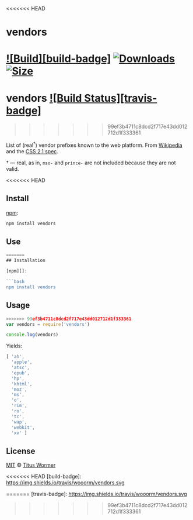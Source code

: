 <<<<<<< HEAD
# vendors

[![Build][build-badge]][build]
[![Downloads][downloads-badge]][downloads]
[![Size][size-badge]][size]
=======
# vendors [![Build Status][travis-badge]][travis]
>>>>>>> 99ef3b4711c8dcd2f717e43dd012712d1f333361

<!--lint disable no-html-->

List of (real<sup>†</sup>) vendor prefixes known to the web platform.
From [Wikipedia][wiki] and the [CSS 2.1 spec][spec].

† — real, as in, `mso-` and `prince-` are not included because they are
not valid.

<<<<<<< HEAD
## Install

[npm][]:

```sh
npm install vendors
```

## Use

```js
=======
## Installation

[npm][]:

```bash
npm install vendors
```

## Usage

```javascript
>>>>>>> 99ef3b4711c8dcd2f717e43dd012712d1f333361
var vendors = require('vendors')

console.log(vendors)
```

Yields:

```js
[ 'ah',
  'apple',
  'atsc',
  'epub',
  'hp',
  'khtml',
  'moz',
  'ms',
  'o',
  'rim',
  'ro',
  'tc',
  'wap',
  'webkit',
  'xv' ]
```

## License

[MIT][license] © [Titus Wormer][author]

<!-- Definitions -->

<<<<<<< HEAD
[build-badge]: https://img.shields.io/travis/wooorm/vendors.svg

[build]: https://travis-ci.org/wooorm/vendors

[downloads-badge]: https://img.shields.io/npm/dm/vendors.svg

[downloads]: https://www.npmjs.com/package/vendors

[size-badge]: https://img.shields.io/bundlephobia/minzip/vendors.svg

[size]: https://bundlephobia.com/result?p=vendors

[npm]: https://docs.npmjs.com/cli/install

[license]: license

[author]: https://wooorm.com

[wiki]: https://en.wikipedia.org/wiki/CSS_hack#Browser_prefixes
=======
[travis-badge]: https://img.shields.io/travis/wooorm/vendors.svg

[travis]: https://travis-ci.org/wooorm/vendors

[npm]: https://docs.npmjs.com/cli/install

[license]: LICENSE

[author]: http://wooorm.com

[wiki]: https://en.wikipedia.org/wiki/CSS_filter#Prefix_filters
>>>>>>> 99ef3b4711c8dcd2f717e43dd012712d1f333361

[spec]: https://www.w3.org/TR/CSS21/syndata.html#vendor-keyword-history
